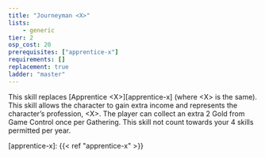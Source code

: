 ```yaml
---
title: "Journeyman <X>"
lists:
    - generic
tier: 2
osp_cost: 20
prerequisites: ["apprentice-x"]
requirements: []
replacement: true
ladder: "master"
---
```

This skill replaces [Apprentice \<X>][apprentice-x] (where \<X> is the same). This skill allows the character to gain extra income and represents the character’s profession, \<X>. The player can collect an extra 2 Gold from Game Control once per Gathering. This skill not count towards your 4 skills permitted per year.

[apprentice-x]: {{< ref "apprentice-x" >}}